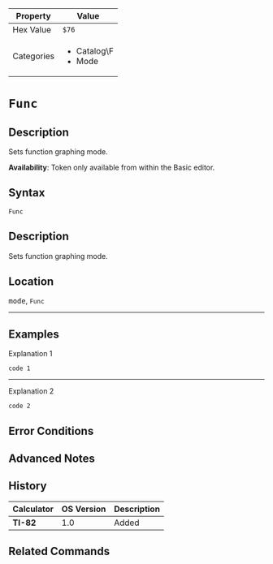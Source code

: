 | Property      | Value |
|---------------|-------|
| Hex Value     | `$76`|
| Categories    | <ul><li>Catalog\F</li><li>Mode</li></ul> |

# `Func`

## Description
Sets function graphing mode.


<b>Availability</b>: Token only available from within the Basic editor.

## Syntax
`Func`

## Description
Sets function graphing mode.

## Location
<kbd>mode</kbd>, `Func`
<hr>

## Examples

Explanation 1
```ti-basic
code 1
```
---
Explanation 2
```ti-basic
code 2
```

## Error Conditions


## Advanced Notes


## History
| Calculator | OS Version | Description |
|------------|------------|-------------|
| <b>TI-82</b> | 1.0 | Added

## Related Commands

    